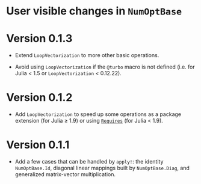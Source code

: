 # User visible changes in `NumOptBase`

# Version 0.1.3

- Extend  `LoopVectorization` to more other basic operations.

- Avoid using `LoopVectorization` if the `@turbo` macro is not defined (i.e.
  for Julia < 1.5 or `LoopVectorization` < 0.12.22).

# Version 0.1.2

- Add `LoopVectorization` to speed up some operations as a package extension
  (for Julia ≥ 1.9) or using
  [`Requires`](https://github.com/JuliaPackaging/Requires.jl) (for Julia <
  1.9).

# Version 0.1.1

- Add a few cases that can be handled by `apply!`: the identity
  `NumOptBase.Id`, diagonal linear mappings built by `NumOptBase.Diag`, and
  generalized matrix-vector multiplication.
